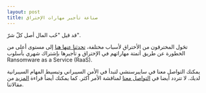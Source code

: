 ```yaml
---
layout: post
title: صناعة تأجير مهارات الإختراق
---
```


قد قيل "حُب المال أصل كلّ شرّ".

تحَول المخترقون من الأختراق لأسباب مختلفة، [تحدثنا عنها هنا](https://blog.cybersenshi.com/why-i-get-hacked/) إلى مستوى أعلى من الخطورة عن طريق أتمتة مهاراتهم في الإختراق و تأجيرها بإشتراك شهري بأسلوب Ransomware as a Service (RaaS).

يمكنك التواصل معنا في سايبرسنشي لتبدأ في الأمن السيبراني وتبسيط المهام السيبرانية لديك. لا تتردد أيضا في [التواصل معنا](https://www.cybersenshi.com/#contactUsBlock) لمناقشة الأمر أكثر. كما يمكنك أيضاً قراءة [المزيد](https://blog.cybersenshi.com/) من مقالاتنا.
